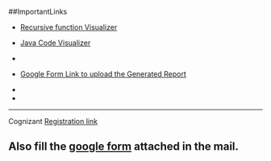 ##ImportantLinks

- [Recursive function Visualizer](https://recursion.vercel.app/)

- [Java Code Visualizer](https://cscircles.cemc.uwaterloo.ca/java_visualize/#mode=display)

- 
- [Google Form Link to upload the Generated Report](https://forms.gle/UZsg1qFDEz4Riu8Q6)


-
-
--------------------------
Cognizant 
[Registration link](https://app.joinsuperset.com/company/cognizant/GenC-2026.html)

Also fill the [google form](https://docs.google.com/forms/d/e/1FAIpQLSdF8lDmxPDeOpTNfZ-8YI2cn9rvjqoCq3bOyS_39dXgur1-sA/viewform?usp=header) attached in the mail.
---------------------------



